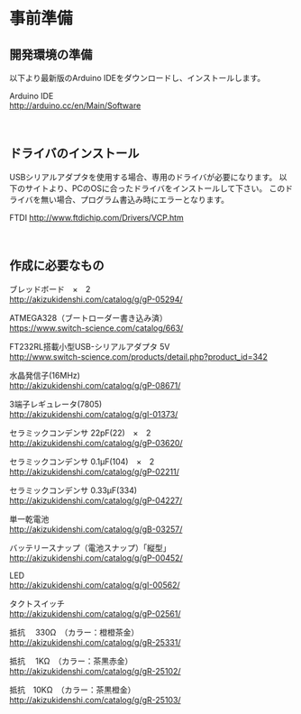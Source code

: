 # 事前準備

## 開発環境の準備


以下より最新版のArduino IDEをダウンロードし、インストールします。

Arduino IDE
<br>
http://arduino.cc/en/Main/Software

<br>

## ドライバのインストール

USBシリアルアダプタを使用する場合、専用のドライバが必要になります。
以下のサイトより、PCのOSに合ったドライバをインストールして下さい。
このドライバを無い場合、プログラム書込み時にエラーとなります。

FTDI
http://www.ftdichip.com/Drivers/VCP.htm

<br>

## 作成に必要なもの


ブレッドボード　×　2
<br>
http://akizukidenshi.com/catalog/g/gP-05294/

ATMEGA328（ブートローダー書き込み済）
<br>
https://www.switch-science.com/catalog/663/

FT232RL搭載小型USB-シリアルアダプタ 5V
<br>
http://www.switch-science.com/products/detail.php?product_id=342

水晶発信子(16MHz)
<br>
http://akizukidenshi.com/catalog/g/gP-08671/

3端子レギュレータ(7805)
<br>
http://akizukidenshi.com/catalog/g/gI-01373/

セラミックコンデンサ 22pF(22)　×　2
<br>
http://akizukidenshi.com/catalog/g/gP-03620/

セラミックコンデンサ 0.1μF(104)　×　2
<br>
http://akizukidenshi.com/catalog/g/gP-02211/

セラミックコンデンサ 0.33μF(334)
<br>
http://akizukidenshi.com/catalog/g/gP-04227/

単一乾電池
<br>
http://akizukidenshi.com/catalog/g/gB-03257/

バッテリースナップ（電池スナップ）「縦型」
<br>
http://akizukidenshi.com/catalog/g/gP-00452/

LED
<br>
http://akizukidenshi.com/catalog/g/gI-00562/

タクトスイッチ
<br>
http://akizukidenshi.com/catalog/g/gP-02561/

抵抗　 330Ω　（カラー：橙橙茶金）
<br>
http://akizukidenshi.com/catalog/g/gR-25331/

抵抗　 1KΩ　（カラー：茶黒赤金）
<br>
http://akizukidenshi.com/catalog/g/gR-25102/

抵抗　10KΩ　（カラー：茶黒橙金）
<br>
http://akizukidenshi.com/catalog/g/gR-25103/

<br>

